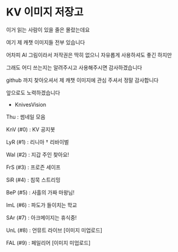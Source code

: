 # KV 이미지 저장고
이거 읽는 사람이 있을 줄은 몰랐는데요

여기 제 캐챗 이미지들 전부 있습니다

어차피 AI 그림이라서 저작권은 딱히 없으니
자유롭게 사용하셔도 좋긴 하지만

그래도 어디 쓰는지는 알려주시고 사용해주시면 감사하겠습니다

github 까지 찾아오셔서 제 캐챗 이미지에 관심 주셔서 정말 감사합니다

앞으로도 노력하겠습니다

- KnivesVision

Thu : 썸네일 모음

KnV (#0) : KV 공지봇

LyR (#1) : 리니아 † 리바이벌

Wal (#2) : 지갑 주인 찾아요!

FrS (#3) : 프로즌 세이프

SiR (#4) : 침묵 스트리밍

BeP (#5) : 사흘의 가짜 마왕님!

ImL (#6) : 파도가 들이치는 학교

SAr (#7) : 아크메이지는 휴식중!

UnL (#8) : 언뮤트 라이브 [이미지 미업로드]

FAL (#9) : 페일리어 [이미지 미업로드]
